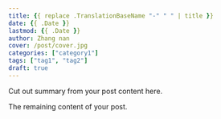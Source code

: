 ```yaml
---
title: {{ replace .TranslationBaseName "-" " " | title }}
date: {{ .Date }}
lastmod: {{ .Date }}
author: Zhang nan
cover: /post/cover.jpg
categories: ["category1"]
tags: ["tag1", "tag2"]
draft: true
---
```


Cut out summary from your post content here.

<!--more-->

The remaining content of your post.
